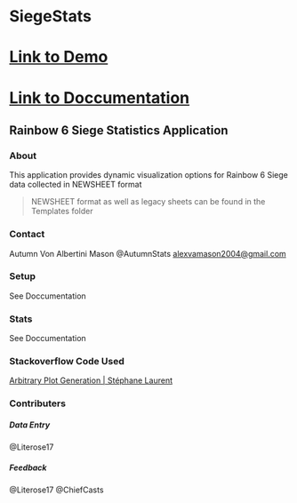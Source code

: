 # SiegeStats

# [Link to Demo](http://149.248.14.136:3838/siegestats)

# [Link to Doccumentation](https://docs.google.com/document/d/13RS9M580veJo7dCWVPec9gxg88VtveMJ56MuhZ8Jhuk/)


## Rainbow 6 Siege Statistics Application
### About
This application provides dynamic visualization options for Rainbow 6 Siege data collected in NEWSHEET format
> NEWSHEET format as well as legacy sheets can be found in the Templates folder
### Contact
Autumn Von Albertini Mason
@AutumnStats
alexvamason2004@gmail.com

### Setup
See Doccumentation


### Stats
See Doccumentation

### Stackoverflow Code Used
[Arbitrary Plot Generation | Stéphane Laurent](https://stackoverflow.com/questions/72940246/create-an-arbitrary-number-of-plots-in-shiny-module)

### Contributers

##### Data Entry
@Literose17 

##### Feedback
@Literose17 
@ChiefCasts
